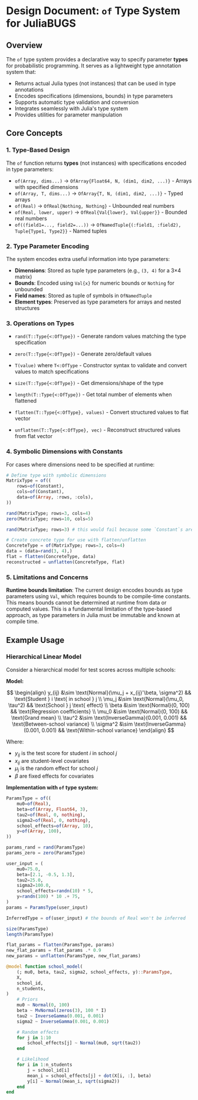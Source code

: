 # Design Document: `of` Type System for JuliaBUGS

## Overview

The `of` type system provides a declarative way to specify parameter **types** for probabilistic programming. It serves as a lightweight type annotation system that:
- Returns actual Julia types (not instances) that can be used in type annotations
- Encodes specifications (dimensions, bounds) in type parameters
- Supports automatic type validation and conversion
- Integrates seamlessly with Julia's type system
- Provides utilities for parameter manipulation

## Core Concepts

### 1. Type-Based Design

The `of` function returns **types** (not instances) with specifications encoded in type parameters:
- `of(Array, dims...)` → `OfArray{Float64, N, (dim1, dim2, ...)}` - Arrays with specified dimensions
- `of(Array, T, dims...)` → `OfArray{T, N, (dim1, dim2, ...)}` - Typed arrays
- `of(Real)` → `OfReal{Nothing, Nothing}` - Unbounded real numbers
- `of(Real, lower, upper)` → `OfReal{Val{lower}, Val{upper}}` - Bounded real numbers
- `of((field1=..., field2=...))` → `OfNamedTuple{(:field1, :field2), Tuple{Type1, Type2}}` - Named tuples

### 2. Type Parameter Encoding

The system encodes extra useful information into type parameters:
- **Dimensions**: Stored as tuple type parameters (e.g., `(3, 4)` for a 3×4 matrix)
- **Bounds**: Encoded using `Val{x}` for numeric bounds or `Nothing` for unbounded
- **Field names**: Stored as tuple of symbols in `OfNamedTuple`
- **Element types**: Preserved as type parameters for arrays and nested structures

### 3. Operations on Types

- `rand(T::Type{<:OfType})` - Generate random values matching the type specification
- `zero(T::Type{<:OfType})` - Generate zero/default values 
- `T(value)` where `T<:OfType` - Constructor syntax to validate and convert values to match specifications
- `size(T::Type{<:OfType})` - Get dimensions/shape of the type
- `length(T::Type{<:OfType})` - Get total number of elements when flattened

- `flatten(T::Type{<:OfType}, values)` - Convert structured values to flat vector
- `unflatten(T::Type{<:OfType}, vec)` - Reconstruct structured values from flat vector

### 4. Symbolic Dimensions with Constants

For cases where dimensions need to be specified at runtime:

```julia
# Define type with symbolic dimensions
MatrixType = of((
    rows=of(Constant),
    cols=of(Constant),
    data=of(Array, :rows, :cols),
))

rand(MatrixType; rows=3, cols=4)
zero(MatrixType; rows=10, cols=5)

rand(MatrixType; rows=3) # this would fail because some `Constant`s are not specified

# Create concrete type for use with flatten/unflatten
ConcreteType = of(MatrixType; rows=3, cols=4)
data = (data=rand(3, 4),)
flat = flatten(ConcreteType, data)
reconstructed = unflatten(ConcreteType, flat)
```

### 5. Limitations and Concerns

**Runtime bounds limitation**: The current design encodes bounds as type parameters using `Val`, which requires bounds to be compile-time constants. This means bounds cannot be determined at runtime from data or computed values. This is a fundamental limitation of the type-based approach, as type parameters in Julia must be immutable and known at compile time.

## Example Usage

### Hierarchical Linear Model

Consider a hierarchical model for test scores across multiple schools:

**Model:**

$$
\begin{align}
y_{ij} &\sim \text{Normal}(\mu_j + x_{ij}'\beta, \sigma^2) && \text{Student } i \text{ in school } j \\
\mu_j &\sim \text{Normal}(\mu_0, \tau^2) && \text{School } j \text{ effect} \\
\beta &\sim \text{Normal}(0, 100) && \text{Regression coefficients} \\
\mu_0 &\sim \text{Normal}(0, 100) && \text{Grand mean} \\
\tau^2 &\sim \text{InverseGamma}(0.001, 0.001) && \text{Between-school variance} \\
\sigma^2 &\sim \text{InverseGamma}(0.001, 0.001) && \text{Within-school variance}
\end{align}
$$

Where:
- $y_{ij}$ is the test score for student $i$ in school $j$
- $x_{ij}$ are student-level covariates
- $\mu_j$ is the random effect for school $j$
- $\beta$ are fixed effects for covariates

**Implementation with `of` type system:**

```julia
ParamsType = of((
    mu0=of(Real),
    beta=of(Array, Float64, 3),
    tau2=of(Real, 0, nothing),
    sigma2=of(Real, 0, nothing),
    school_effects=of(Array, 10),
    y=of(Array, 100),
))

params_rand = rand(ParamsType)
params_zero = zero(ParamsType)

user_input = (
    mu0=75.0,
    beta=[2.1, -0.5, 1.3],
    tau2=25.0,
    sigma2=100.0,
    school_effects=randn(10) * 5,
    y=randn(100) * 10 .+ 75,
)
params = ParamsType(user_input)

InferredType = of(user_input) # the bounds of Real won't be inferred

size(ParamsType)
length(ParamsType)

flat_params = flatten(ParamsType, params)
new_flat_params = flat_params .* 0.9
new_params = unflatten(ParamsType, new_flat_params)

@model function school_model(
    (; mu0, beta, tau2, sigma2, school_effects, y)::ParamsType,
    X,
    school_id,
    n_students,
)
    # Priors
    mu0 ~ Normal(0, 100)
    beta ~ MvNormal(zeros(3), 100 * I)
    tau2 ~ InverseGamma(0.001, 0.001)
    sigma2 ~ InverseGamma(0.001, 0.001)

    # Random effects
    for j in 1:10
        school_effects[j] ~ Normal(mu0, sqrt(tau2))
    end

    # Likelihood
    for i in 1:n_students
        j = school_id[i]
        mean_i = school_effects[j] + dot(X[i, :], beta)
        y[i] ~ Normal(mean_i, sqrt(sigma2))
    end
end
```
